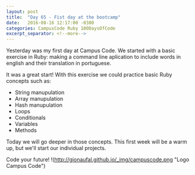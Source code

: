 ```yaml
---
layout: post
title:  "Day 65 - Fist day at the bootcamp"
date:   2016-08-16 12:17:00 -0300
categories: CampusCode Ruby 100DaysOfCode
excerpt_separator: <!--more-->
---
```


Yesterday was my first day at Campus Code. We started with a basic exercise in Ruby: making a command line aplication to include words in english and their translation in portuguese.
<!--more-->

It was a great start! With this exercise we could practice basic Ruby concepts such as:
* String manupulation
* Array manupulation
* Hash manupulation
* Loops
* Conditionals
* Variables
* Methods

Today we will go deeper in those concepts. This first week will be a warm up, but we'll start our individual projects.

Code your future!
!(http://gionaufal.github.io/_img/campuscode.png "Logo Campus Code")
